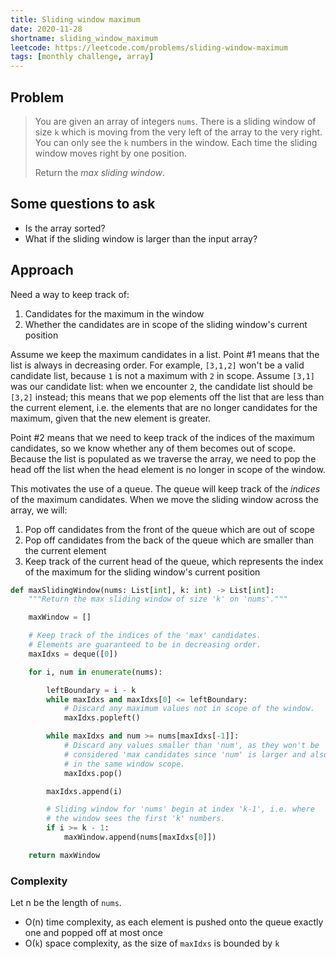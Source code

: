 ```yaml
---
title: Sliding window maximum
date: 2020-11-28
shortname: sliding_window_maximum
leetcode: https://leetcode.com/problems/sliding-window-maximum
tags: [monthly challenge, array]
---
```


## Problem

> You are given an array of integers `nums`.
> There is a sliding window of size `k` which is moving from the very left of the array to the very right.
> You can only see the `k` numbers in the window.
> Each time the sliding window moves right by one position.
> 
> Return the _max sliding window_.

## Some questions to ask

* Is the array sorted?
* What if the sliding window is larger than the input array?

## Approach

Need a way to keep track of:

1. Candidates for the maximum in the window
2. Whether the candidates are in scope of the sliding window's current position

Assume we keep the maximum candidates in a list.
Point #1 means that the list is always in decreasing order.
For example, `[3,1,2]` won't be a valid candidate list, because `1` is not a maximum with `2` in scope.
Assume `[3,1]` was our candidate list: when we encounter `2`, the candidate list should be `[3,2]` instead;
this means that we pop elements off the list that are less than the current element, i.e. the elements that are
no longer candidates for the maximum, given that the new element is greater.

Point #2 means that we need to keep track of the indices of the maximum candidates,
so we know whether any of them becomes out of scope. Because the list is populated as we traverse the array,
we need to pop the head off the list when the head element is no longer in scope of the window.

This motivates the use of a queue. The queue will keep track of the _indices_ of the maximum candidates.
When we move the sliding window across the array, we will:

1. Pop off candidates from the front of the queue which are out of scope
2. Pop off candidates from the back of the queue which are smaller than the current element
3. Keep track of the current head of the queue, which represents the index of the maximum for the sliding window's current position

```python
def maxSlidingWindow(nums: List[int], k: int) -> List[int]:
    """Return the max sliding window of size 'k' on 'nums'."""

    maxWindow = []

    # Keep track of the indices of the 'max' candidates.
    # Elements are guaranteed to be in decreasing order.
    maxIdxs = deque([0])

    for i, num in enumerate(nums):

        leftBoundary = i - k
        while maxIdxs and maxIdxs[0] <= leftBoundary:
            # Discard any maximum values not in scope of the window.
            maxIdxs.popleft()

        while maxIdxs and num >= nums[maxIdxs[-1]]:
            # Discard any values smaller than 'num', as they won't be
            # considered 'max candidates since 'num' is larger and also
            # in the same window scope.
            maxIdxs.pop()

        maxIdxs.append(i)

        # Sliding window for 'nums' begin at index 'k-1', i.e. where
        # the window sees the first 'k' numbers.
        if i >= k - 1:
            maxWindow.append(nums[maxIdxs[0]])

    return maxWindow
```

### Complexity

Let n be the length of `nums`.

* O(n) time complexity, as each element is pushed onto the queue exactly one and popped off at most once
* O(`k`) space complexity, as the size of `maxIdxs` is bounded by `k`